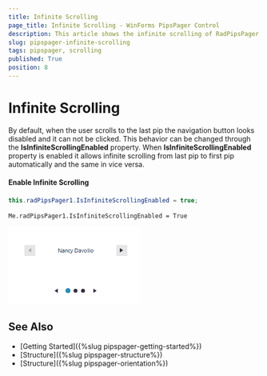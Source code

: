 ```yaml
---
title: Infinite Scrolling
page_title: Infinite Scrolling - WinForms PipsPager Control
description: This article shows the infinite scrolling of RadPipsPager control.
slug: pipspager-infinite-scrolling
tags: pipspager, scrolling
published: True
position: 8
---
```


# Infinite Scrolling

By default, when the user scrolls to the last pip the navigation button looks disabled and it can not be clicked. This behavior can be changed through the **IsInfiniteScrollingEnabled** property.  When **IsInfiniteScrollingEnabled** property is enabled it allows infinite scrolling from last pip to first pip automatically and the same in vice versa.


#### Enable Infinite Scrolling

````C#
this.radPipsPager1.IsInfiniteScrollingEnabled = true;

````
````VB.NET
Me.radPipsPager1.IsInfiniteScrollingEnabled = True

```` 


![RadPipsPager Infinite Scrolling](images/pipspager-infinite-scrolling.gif)

## See Also

* [Getting Started]({%slug pipspager-getting-started%})
* [Structure]({%slug pipspager-structure%})
* [Structure]({%slug pipspager-orientation%})
